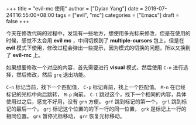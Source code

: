 +++
title = "evil-mc 使用"
author = ["Dylan Yang"]
date = 2019-07-24T16:55:00+08:00
tags = ["evil", "mc"]
categories = ["Emacs"]
draft = false
+++

今天在修改代码的过程中，发现有一些地方，想使用多光标来修改，但是在使用的时候，感觉不太会用 **evil mc** ，中间切换到了 **multiple-cursors** 包上，但是在 **evil** 模式下使用，修改过程会弹出一些提示，因为模式的切换的问题，所以又换到了 **evil-mc** 上。

如果想要修改一个对应的内容，首先需要进行 **visual** 模式，然后使用 `C-n`
进行选择，然后修改，然后 `grq` 退出功能。

`C-n` 标记当前，找下一个匹配值， `C-p` 标记肖前，找上一个匹配值。
`M-n` 在已经标记的光标中向后跳转， `M-p` 向前。
`C-t` 跳过这个，找下一个相同的内容，具体使用过之后，感觉不好用，没有
`grn` 方便。
`grf` 跳到标记的第一个， `grl` 跳到标记的最后一个。
`grj` 标记这个位置的的下一行的同一位置， `grk` 是标记上一行的相同位置。
`grs` 暂停光标移动， `grr` 恢复光标移动。
